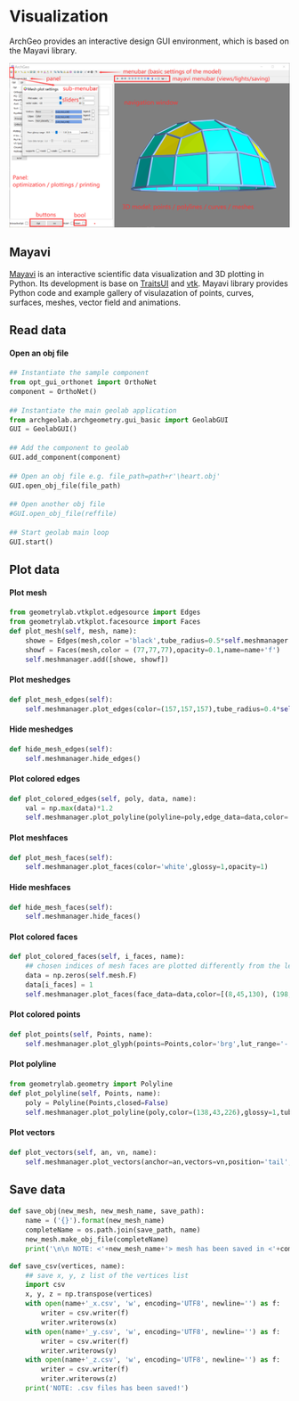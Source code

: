 # Visualization

ArchGeo provides an interactive design GUI environment, which is based on the Mayavi library. 

![File](../assets/mayavi.png)


## Mayavi

[Mayavi](https://docs.enthought.com/mayavi/mayavi/) is an interactive scientific data visualization and 3D plotting in Python. 
Its development is base on [TraitsUI](https://docs.enthought.com/traitsui/) and [vtk](https://vtk.org/).
Mayavi library provides Python code and example gallery of visulazation of points, curves, surfaces, meshes, vector field and animations.


## Read data

#### Open an obj file
``` py
## Instantiate the sample component
from opt_gui_orthonet import OrthoNet
component = OrthoNet()

## Instantiate the main geolab application
from archgeolab.archgeometry.gui_basic import GeolabGUI
GUI = GeolabGUI()

## Add the component to geolab
GUI.add_component(component)

## Open an obj file e.g. file_path=path+r'\heart.obj'
GUI.open_obj_file(file_path)

## Open another obj file
#GUI.open_obj_file(reffile)

## Start geolab main loop
GUI.start()
```


## Plot data

#### Plot mesh
``` py
from geometrylab.vtkplot.edgesource import Edges
from geometrylab.vtkplot.facesource import Faces
def plot_mesh(self, mesh, name):
    showe = Edges(mesh,color ='black',tube_radius=0.5*self.meshmanager.r,name=name+'e')
    showf = Faces(mesh,color = (77,77,77),opacity=0.1,name=name+'f')
    self.meshmanager.add([showe, showf])
```

#### Plot meshedges
``` py
def plot_mesh_edges(self):
    self.meshmanager.plot_edges(color=(157,157,157),tube_radius=0.4*self.meshmanager.r)
```

#### Hide meshedges
``` py
def hide_mesh_edges(self):
    self.meshmanager.hide_edges()
```

#### Plot colored edges
``` py
def plot_colored_edges(self, poly, data, name):
    val = np.max(data)*1.2
    self.meshmanager.plot_polyline(polyline=poly,edge_data=data,color='Blues',lut_range=[0,val],tube_radius=1.2*self.meshmanager.r,name=name)       
```

#### Plot meshfaces
``` py
def plot_mesh_faces(self):
    self.meshmanager.plot_faces(color='white',glossy=1,opacity=1)
```

#### Hide meshfaces
``` py
def hide_mesh_faces(self):
    self.meshmanager.hide_faces()
```

#### Plot colored faces
``` py
def plot_colored_faces(self, i_faces, name):
    ## chosen indices of mesh faces are plotted differently from the left
    data = np.zeros(self.mesh.F)
    data[i_faces] = 1
    self.meshmanager.plot_faces(face_data=data,color=[(8,45,130), (198,110,203)],opacity=[0,0.5],name=name)       
```

#### Plot colored points
``` py
def plot_points(self, Points, name):
    self.meshmanager.plot_glyph(points=Points,color='brg',lut_range='-:0:+',radius=2*self.meshmanager.r,name=name)   
```

#### Plot polyline
``` py
from geometrylab.geometry import Polyline
def plot_polyline(self, Points, name):
    poly = Polyline(Points,closed=False)  
    self.meshmanager.plot_polyline(poly,color=(138,43,226),glossy=1,tube_radius=0.5*self.meshmanager.r,name=name)
```

#### Plot vectors
```py
def plot_vectors(self, an, vn, name):
    self.meshmanager.plot_vectors(anchor=an,vectors=vn,position='tail',color = (255,0,255),name=name)  
```



## Save data

``` py
def save_obj(new_mesh, new_mesh_name, save_path):
    name = ('{}').format(new_mesh_name)  
    completeName = os.path.join(save_path, name)   
    new_mesh.make_obj_file(completeName)
    print('\n\n NOTE: <'+new_mesh_name+'> mesh has been saved in <'+completeName+'>\n')
```

```py 
def save_csv(vertices, name):
    ## save x, y, z list of the vertices list
    import csv
    x, y, z = np.transpose(vertices)
    with open(name+'_x.csv', 'w', encoding='UTF8', newline='') as f:
        writer = csv.writer(f)
        writer.writerows(x)
    with open(name+'_y.csv', 'w', encoding='UTF8', newline='') as f:
        writer = csv.writer(f)
        writer.writerows(y)
    with open(name+'_z.csv', 'w', encoding='UTF8', newline='') as f:
        writer = csv.writer(f)
        writer.writerows(z)
    print('NOTE: .csv files has been saved!')
```